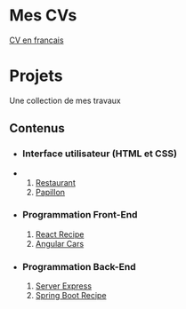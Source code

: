 # Mes CVs
[CV en francais](https://github.com/jewathe/CV/blob/main/CV_Jean_Waston_Therane.pdf)

# Projets
Une collection de mes travaux

## Contenus
* ### Interface utilisateur (HTML et CSS)
* 1. [Restaurant](https://github.com/jewathe/restaurant)
  2. [Papillon](https://github.com/jewathe/papillon)
* ### Programmation Front-End
  1. [React Recipe](https://github.com/jewathe/react-recipe)
  2. [Angular Cars](https://github.com/jewathe/angular-cars)
* ### Programmation Back-End
  1. [Server Express](https://github.com/jewathe/server-express)
  2. [Spring Boot Recipe](https://github.com/jewathe/spring-boot-recipe)

 

